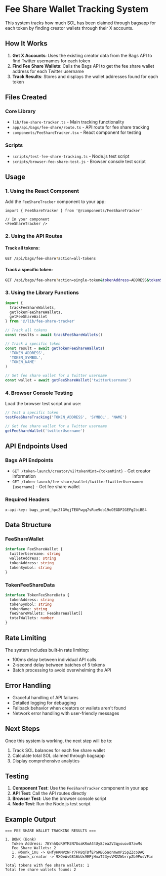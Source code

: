 # Fee Share Wallet Tracking System

This system tracks how much SOL has been claimed through bagsapp for each token by finding creator wallets through their X accounts.

## How It Works

1. **Get X Accounts**: Uses the existing creator data from the Bags API to find Twitter usernames for each token
2. **Find Fee Share Wallets**: Calls the Bags API to get the fee share wallet address for each Twitter username
3. **Track Results**: Stores and displays the wallet addresses found for each token

## Files Created

### Core Library
- `lib/fee-share-tracker.ts` - Main tracking functionality
- `app/api/bags/fee-share/route.ts` - API route for fee share tracking
- `components/FeeShareTracker.tsx` - React component for testing

### Scripts
- `scripts/test-fee-share-tracking.ts` - Node.js test script
- `scripts/browser-fee-share-test.js` - Browser console test script

## Usage

### 1. Using the React Component

Add the `FeeShareTracker` component to your app:

```tsx
import { FeeShareTracker } from '@/components/FeeShareTracker'

// In your component
<FeeShareTracker />
```

### 2. Using the API Routes

#### Track all tokens:
```bash
GET /api/bags/fee-share?action=all-tokens
```

#### Track a specific token:
```bash
GET /api/bags/fee-share?action=single-token&tokenAddress=ADDRESS&tokenSymbol=SYMBOL&tokenName=NAME
```

### 3. Using the Library Functions

```typescript
import { 
  trackFeeShareWallets, 
  getTokenFeeShareWallets,
  getFeeShareWallet 
} from '@/lib/fee-share-tracker'

// Track all tokens
const results = await trackFeeShareWallets()

// Track a specific token
const result = await getTokenFeeShareWallets(
  'TOKEN_ADDRESS',
  'TOKEN_SYMBOL', 
  'TOKEN_NAME'
)

// Get fee share wallet for a Twitter username
const wallet = await getFeeShareWallet('twitterUsername')
```

### 4. Browser Console Testing

Load the browser test script and use:

```javascript
// Test a specific token
testFeeShareTracking('TOKEN_ADDRESS', 'SYMBOL', 'NAME')

// Get fee share wallet for a Twitter username
getFeeShareWallet('twitterUsername')
```

## API Endpoints Used

### Bags API Endpoints
- `GET /token-launch/creator/v2?tokenMint={tokenMint}` - Get creator information
- `GET /token-launch/fee-share/wallet/twitter?twitterUsername={username}` - Get fee share wallet

### Required Headers
```
x-api-key: bags_prod_hpcZlGVqjTEOFwgq7sRue9ob19oOEGDP2GEFg2biBE4
```

## Data Structure

### FeeShareWallet
```typescript
interface FeeShareWallet {
  twitterUsername: string
  walletAddress: string
  tokenAddress: string
  tokenSymbol: string
}
```

### TokenFeeShareData
```typescript
interface TokenFeeShareData {
  tokenAddress: string
  tokenSymbol: string
  tokenName: string
  feeShareWallets: FeeShareWallet[]
  totalWallets: number
}
```

## Rate Limiting

The system includes built-in rate limiting:
- 100ms delay between individual API calls
- 2-second delay between batches of 5 tokens
- Batch processing to avoid overwhelming the API

## Error Handling

- Graceful handling of API failures
- Detailed logging for debugging
- Fallback behavior when creators or wallets aren't found
- Network error handling with user-friendly messages

## Next Steps

Once this system is working, the next step will be to:
1. Track SOL balances for each fee share wallet
2. Calculate total SOL claimed through bagsapp
3. Display comprehensive analytics

## Testing

1. **Component Test**: Use the `FeeShareTracker` component in your app
2. **API Test**: Call the API routes directly
3. **Browser Test**: Use the browser console script
4. **Node Test**: Run the Node.js test script

## Example Output

```
=== FEE SHARE WALLET TRACKING RESULTS ===

1. BONK (Bonk)
   Token Address: 7EYnhQoR9YM3N7UoaKRoA44Uy8JeaZV3qyouov87awMs
   Fee Share Wallets: 2
   1. @bonk_inu -> 6HfyHKMVzNFr7FR8qTDfEPGRBG5aonmwmP2SpZZcoDAQ
   2. @bonk_creator -> 9XQeWvG816bUx9EPjHmaT23yvVM2ZWbrrpZb9PusVFin

Total tokens with fee share wallets: 1
Total fee share wallets found: 2
``` 
